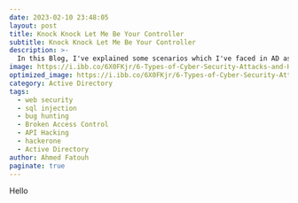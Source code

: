 ```yaml
---
date: 2023-02-10 23:48:05
layout: post
title: Knock Knock Let Me Be Your Controller
subtitle: Knock Knock Let Me Be Your Controller
description: >-
  In this Blog, I've explained some scenarios which I've faced in AD assessment.
image: https://i.ibb.co/6X0FKjr/6-Types-of-Cyber-Security-Attacks-and-How-Can-Enterprises-Safeguard-Against-Them.jpg
optimized_image: https://i.ibb.co/6X0FKjr/6-Types-of-Cyber-Security-Attacks-and-How-Can-Enterprises-Safeguard-Against-Them.jpg
category: Active Directory
tags:
  - web security
  - sql injection
  - bug hunting
  - Broken Access Control
  - API Hacking
  - hackerone
  - Active Directory
author: Ahmed Fatouh
paginate: true
---
```

Hello
